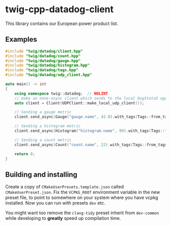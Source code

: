 # twig-cpp-datadog-client

This library contains our European power product list.

## Examples
```cpp :file=./example/getting_started.cpp
#include "twig/datadog/client.hpp"
#include "twig/datadog/count.hpp"
#include "twig/datadog/gauge.hpp"
#include "twig/datadog/histogram.hpp"
#include "twig/datadog/tags.hpp"
#include "twig/datadog/udp_client.hpp"

auto main() -> int
{
    using namespace twig::datadog;  // NOLINT
    // make an none-async client which sends to the local DogStatsD agent
    auto client = Client(UDPClient::make_local_udp_client());

    // Sending a gauge metric
    client.send_async(Gauge("gauge.name", 42.0).with_tags(Tags::from_tags({"tag1:hello", "tag2:world"})));

    // Sending a histogram metric
    client.send_async(Histogram("histogram.name", 99).with_tags(Tags::from_tags({"tag1:hello", "tag2:world"})));

    // Sending a count metric
    client.send_async(Count("count.name", 22).with_tags(Tags::from_tags({"tag1:hello", "tag2:world"})));

    return 0;
}
```

## Building and installing

Create a copy of `CMakeUserPresets.template.json` called `CMakeUserPreset.json`. Fix the `VCPKG_ROOT` environment variable in the new preset file, to point to somewhere on your system where you have vcpkg installed. Now you can run with presets `dev` etc.

You might want too remove the `clang-tidy` preset inherit from `dev-common` while developing to **greatly** speed up compilation time.

